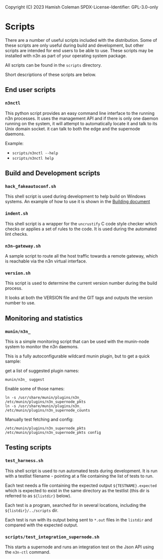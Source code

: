 Copyright (C) 2023 Hamish Coleman
SPDX-License-Identifier: GPL-3.0-only

# Scripts

There are a number of useful scripts included with the distribution.
Some of these scripts are only useful during build and development, but
other scripts are intended for end users to be able to use.  These scripts
may be installed with n3n as part of your operating system package.

All scripts can be found in the `scripts` directory.

Short descriptions of these scripts are below.

## End user scripts

### `n3nctl`

This python script provides an easy command line interface to the running
n3n processes.  It uses the management API and if there is only one daemon
running on the system, it will attempt to automatically locate it and talk
to its Unix domain socket.  it can talk to both the edge and the supernode
daemons.

Example:
- `scripts/n3nctl --help`
- `scripts/n3nctl help`

## Build and Development scripts

### `hack_fakeautoconf.sh`

This shell script is used during development to help build on Windows
systems.  An example of how to use it is shown in
the [Building document](Building.md)

### `indent.sh`

This shell script is a wrapper for the `uncrustify` C code style checker
which checks or applies a set of rules to the code.  It is used during
the automated lint checks.

### `n3n-gateway.sh`

A sample script to route all the host traffic towards a remote gateway,
which is reachable via the n3n virtual interface.

### `version.sh`

This script is used to determine the current version number during the
build process.

It looks at both the VERSION file and the GIT tags and outputs the
version number to use.

## Monitoring and statistics

### `munin/n3n_`

This is a simple monitoring script that can be used with the munin-node
system to monitor the n3n daemons.

This is a fully autoconfigurable wildcard munin plugin, but to get a quick
sample:

get a list of suggested plugin names:
```
munin/n3n_ suggest
```

Enable some of those names:

```
ln -s /usr/share/munin/plugins/n3n_ /etc/munin/plugins/n3n_supernode_pkts
ln -s /usr/share/munin/plugins/n3n_ /etc/munin/plugins/n3n_supernode_counts
```

Manually test fetching and config:

```
/etc/munin/plugins/n3n_supernode_pkts
/etc/munin/plugins/n3n_supernode_pkts config
```

## Testing scripts

### `test_harness.sh`

This shell script is used to run automated tests during development.  It is
run with a testlist filename - pointing at a file containing the list of
tests to run.

Each test needs a file containing the expected output `${TESTNAME}.expected`
which is expected to exist in the same directory as the testlist (this dir is
referred to as `${listdir}` below).

Each test is a program, searched for in several locations, including the
`${listdir}/../scripts` dir.

Each test is run with its output being sent to `*.out` files in the `listdir`
and compared with the expected output.

### `scripts/test_integration_supernode.sh`

This starts a supernode and runs an integration test on the Json API using
the `n3n-ctl` command.
